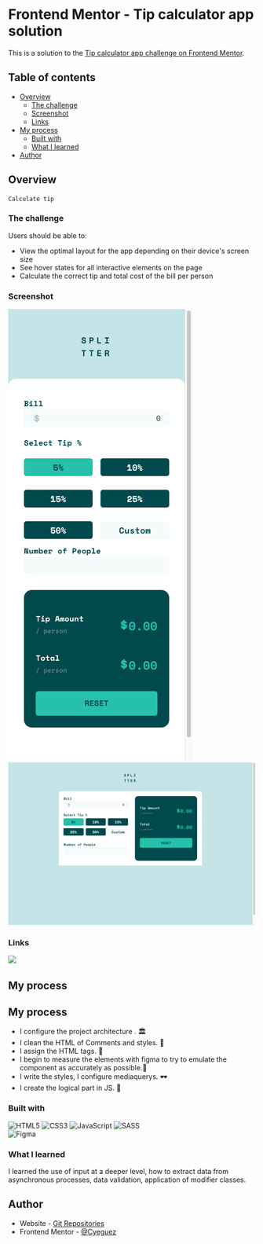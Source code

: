 # Frontend Mentor - Tip calculator app solution

This is a solution to the [Tip calculator app challenge on Frontend Mentor](https://www.frontendmentor.io/challenges/tip-calculator-app-ugJNGbJUX).

## Table of contents

- [Overview](#overview)
  - [The challenge](#the-challenge)
  - [Screenshot](#screenshot)
  - [Links](#links)
- [My process](#my-process)
  - [Built with](#built-with)
  - [What I learned](#what-i-learned)
- [Author](#author)


## Overview

    Calculate tip

### The challenge

Users should be able to:

- View the optimal layout for the app depending on their device's screen size
- See hover states for all interactive elements on the page
- Calculate the correct tip and total cost of the bill per person

### Screenshot

![Mobile mode](./src/images/screenshot/Mobile-mode.png)
![Desktop mode](./src/images/screenshot/Desktop-mode.png)

### Links

<a href="https://cyeguez.github.io/tip-calculator-app-main/" target="_blank"><img src="https://img.shields.io/badge/GitHub-100000?style=for-the-badge&logo=github&logoColor=white" target="_blank"></a>

## My process

## My process

- I configure the project architecture . 🏛️
- I clean the HTML of Comments and styles. 🧹
- I assign the HTML tags. 🎯
- I begin to measure the elements with figma to try to emulate the component as accurately as possible.📏
- I write the styles, I configure mediaquerys. 🕶️
- I create the logical part in JS. 🧠

### Built with


![HTML5](https://img.shields.io/badge/html5-%23E34F26.svg?style=for-the-badge&logo=html5&logoColor=white)
![CSS3](https://img.shields.io/badge/css3-%231572B6.svg?style=for-the-badge&logo=css3&logoColor=white)
![JavaScript](https://img.shields.io/badge/javascript-%23323330.svg?style=for-the-badge&logo=javascript&logoColor=%23F7DF1E)
![SASS](https://img.shields.io/badge/SASS-hotpink.svg?style=for-the-badge&logo=SASS&logoColor=white)  
![Figma](https://img.shields.io/badge/figma-%23F24E1E.svg?style=for-the-badge&logo=figma&logoColor=white)


### What I learned


I learned the use of input at a deeper level, how to extract data from asynchronous processes, data validation, application of modifier classes.






## Author

- Website - [Git Repositories](https://github.com/cyeguez/tip-calculator-app-main)
- Frontend Mentor - [@Cyeguez](https://www.frontendmentor.io/profile/cyeguez)





